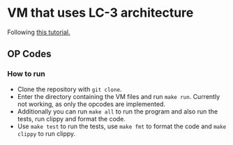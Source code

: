 # VM that uses LC-3 architecture

Following [this tutorial.](https://www.jmeiners.com/lc3-vm/)

## OP Codes


### How to run
- Clone the repository with `git clone`.
- Enter the directory containing the VM files and run `make run`. Currently not working, as only the opcodes are implemented.
- Additionally you can run `make all` to run the program and also run the tests, run clippy and format the code.
- Use `make test` to run the tests, use `make fmt` to format the code and `make clippy` to run clippy.
